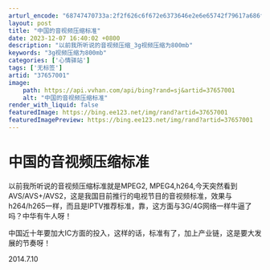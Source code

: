 ```yaml
---
arturl_encode: "68747470733a:2f2f626c6f672e6373646e2e6e65742f79617a686f7572656e:2f61727469636c652f64657461696c732f3337363537303031"
layout: post
title: "中国的音视频压缩标准"
date: 2023-12-07 16:40:02 +0800
description: "以前我所听说的音视频压缩_3g视频压缩为800mb"
keywords: "3g视频压缩为800mb"
categories: ['心情驿站']
tags: ['无标签']
artid: "37657001"
image:
    path: https://api.vvhan.com/api/bing?rand=sj&artid=37657001
    alt: "中国的音视频压缩标准"
render_with_liquid: false
featuredImage: https://bing.ee123.net/img/rand?artid=37657001
featuredImagePreview: https://bing.ee123.net/img/rand?artid=37657001
---
```


# 中国的音视频压缩标准

以前我所听说的音视频压缩标准就是MPEG2, MPEG4,h264,今天突然看到AVS/AVS+/AVS2，这是我国目前推行的电视节目的音视频标准，效果与h264/h265一样，而且是IPTV推荐标准，靠，这方面与3G/4G网络一样牛逼了吗？中华有牛人呀！
  
中国近十年要加大IC方面的投入，这样的话，标准有了，加上产业链，这是要大发展的节奏呀！
  
2014.7.10